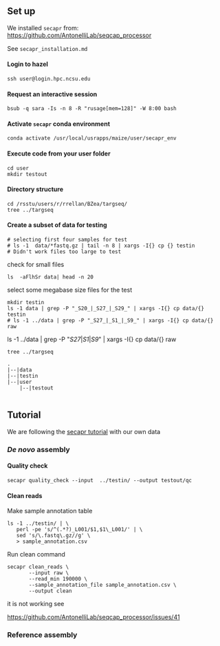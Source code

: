 ## Set up
We installed `secapr` from:
https://github.com/AntonelliLab/seqcap_processor

See `secapr_installation.md`

#### Login to hazel
```
ssh user@login.hpc.ncsu.edu
```

#### Request an interactive session
```
bsub -q sara -Is -n 8 -R "rusage[mem=128]" -W 8:00 bash
```

#### Activate `secapr` conda environment
```
conda activate /usr/local/usrapps/maize/user/secapr_env
```

#### Execute code from your user folder
```
cd user
mkdir testout
```

#### Directory structure
```
cd /rsstu/users/r/rrellan/BZea/targseq/
tree ../targseq
```

#### Create a subset of data for testing

```
# selecting first four samples for test
# ls -1  data/*fastq.gz | tail -n 8 | xargs -I{} cp {} testin
# Didn't work files too large to test
```

check for small files
```
ls  -aFlhSr data| head -n 20
```

select some megabase size files for the test

```
mkdir testin
ls -1 data | grep -P "_S20_|_S27_|_S29_" | xargs -I{} cp data/{} testin
# ls -1 ../data | grep -P "_S27_|_S1_|_S9_" | xargs -I{} cp data/{} raw
```

ls -1 ../data | grep -P "_S27_|_S1_|_S9_" | xargs -I{} cp data/{} raw

```
tree ../targseq
```

```
.
|--|data
|--|testin
|--|user
    |--|testout
    
```




## Tutorial
We are following the [secapr tutorial](https://htmlpreview.github.io/?https://github.com/AntonelliLab/seqcap_processor/blob/master/docs/documentation/tutorial.html)
with our own data

### *De novo* assembly 

#### Quality check
```
secapr quality_check --input  ../testin/ --output testout/qc
```

#### Clean reads

Make sample annotation table
```
ls -1 ../testin/ | \
   perl -pe 's/^(.*?)_L001/$1,$1\_L001/' | \
   sed 's/\.fastq\.gz//g' \
   > sample_annotation.csv
```

Run clean command 
```
secapr clean_reads \
       --input raw \
       --read_min 190000 \
       --sample_annotation_file sample_annotation.csv \
       --output clean
```


it is not working see

https://github.com/AntonelliLab/seqcap_processor/issues/41


### Reference assembly
